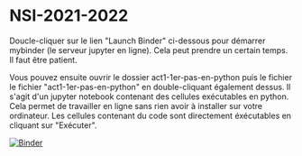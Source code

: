 # NSI-2021-2022
Doucle-cliquer sur le lien "Launch Binder" ci-dessous pour démarrer mybinder (le serveur jupyter en ligne). Cela peut prendre un certain temps. Il faut être patient.

Vous pouvez ensuite ouvrir le dossier act1-1er-pas-en-python puis le fichier le fichier "act1-1er-pas-en-python" en double-cliquant également dessus. Il s'agit d'un jupyter notebook contenant des cellules exécutables en python. Cela permet de travailler en ligne sans rien avoir à installer sur votre ordinateur. Les cellules contenant du code sont directement éxécutables en cliquant sur "Exécuter".

[![Binder](https://mybinder.org/badge_logo.svg)](https://mybinder.org/v2/gh/fbruneau3/NSI-2021-2022.git/main)
